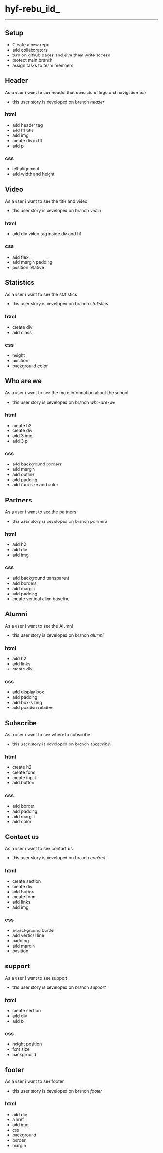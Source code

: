 # hyf-rebu_ild_

<!-- describe your project -->

---

## Setup

- Create a new repo
- add collaborators
- turn on github pages and give them write access
- protect main branch
- assign tasks to team members

## Header

As a user i want to see header that consists of logo and navigation bar

- this user story is developed on branch _header_

### html

- add header tag
- add h1 title
- add img
- create div in h1
- add p

### css

- left alignment
- add width and height

## Video

As a user i want to see the title and video

- this user story is developed on branch _video_

### html

- add div video tag inside div and h1

### css

- add flex
- add margin padding
- position relative

## Statistics

As a user i want to see the statistics

- this user story is developed on branch _statistics_

### html

- create div
- add class

### css

- height
- position
- background color

## Who are we

As a user i want to see the more information about the school

- this user story is developed on branch _who-are-we_

### html

- create h2
- create div
- add 3 img
- add 3 p

### css

- add background borders
- add margin
- add outline
- add padding
- add font size and color

## Partners

As a user i want to see the partners

- this user story is developed on branch _partners_

### html

- add h2
- add div
- add img

### css

- add background transparent
- add borders
- add margin
- add padding
- create vertical align baseline

## Alumni

As a user i want to see the Alumni

- this user story is developed on branch _alumni_

### html

- add h2
- add links
- create div

### css

- add display box
- add padding
- add box-sizing
- add position relative

## Subscribe

As a user i want to see where to subscribe

- this user story is developed on branch _subscribe_

### html

- create h2
- create form
- create input
- add button

### css

- add border
- add padding
- add margin
- add color

## Contact us

As a user i want to see contact us

- this user story is developed on branch _contact_

### html

- create section
- create div
- add button
- create form
- add links
- add img

### css

- a-background border
- add vertical line
- padding
- add margin
- position

## support

As a user i want to see support

- this user story is developed on branch _support_

### html

- create section
- add div
- add p

### css

- height position
- font size
- background

## footer

As a user i want to see footer

- this user story is developed on branch _footer_

### html

- add div
- a href
- add img
- css
- background
- border
- margin
